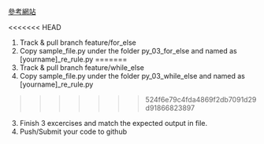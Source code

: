 [參考網站](https://docs.python.org/3/tutorial/controlflow.html#break-and-continue-statements-and-else-clauses-on-loops)

<<<<<<< HEAD
1. Track & pull branch feature/for_else
2. Copy sample_file.py under the folder py_03_for_else and named as [yourname]_re_rule.py
=======
1. Track & pull branch feature/while_else
2. Copy sample_file.py under the folder py_03_while_else and named as [yourname]_re_rule.py
>>>>>>> 524f6e79c4fda4869f2db7091d29d91866823897
3. Finish 3 excercises and match the expected output in file.
4. Push/Submit your code to github
